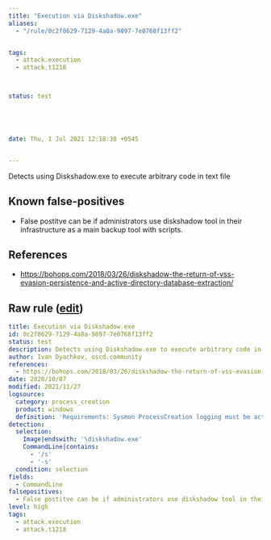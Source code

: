 ```yaml
---
title: "Execution via Diskshadow.exe"
aliases:
  - "/rule/0c2f8629-7129-4a8a-9897-7e0768f13ff2"


tags:
  - attack.execution
  - attack.t1218



status: test





date: Thu, 1 Jul 2021 12:18:30 +0545


---
```


Detects using Diskshadow.exe to execute arbitrary code in text file

<!--more-->


## Known false-positives

* False postitve can be if administrators use diskshadow tool in their infrastructure as a main backup tool with scripts.



## References

* https://bohops.com/2018/03/26/diskshadow-the-return-of-vss-evasion-persistence-and-active-directory-database-extraction/


## Raw rule ([edit](https://github.com/SigmaHQ/sigma/edit/master/rules/windows/process_creation/proc_creation_win_susp_diskshadow.yml))
```yaml
title: Execution via Diskshadow.exe
id: 0c2f8629-7129-4a8a-9897-7e0768f13ff2
status: test
description: Detects using Diskshadow.exe to execute arbitrary code in text file
author: Ivan Dyachkov, oscd.community
references:
  - https://bohops.com/2018/03/26/diskshadow-the-return-of-vss-evasion-persistence-and-active-directory-database-extraction/
date: 2020/10/07
modified: 2021/11/27
logsource:
  category: process_creation
  product: windows
  definition: 'Requirements: Sysmon ProcessCreation logging must be activated and Windows audit must Include command line in process creation events'
detection:
  selection:
    Image|endswith: '\diskshadow.exe'
    CommandLine|contains:
      - '/s'
      - '-s'
  condition: selection
fields:
  - CommandLine
falsepositives:
  - False postitve can be if administrators use diskshadow tool in their infrastructure as a main backup tool with scripts.
level: high
tags:
  - attack.execution
  - attack.t1218

```
